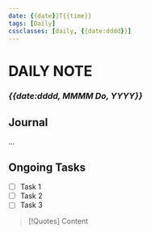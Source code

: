 ```yaml
---
date: {{date}}T{{time}}
tags: [Daily]
cssclasses: [daily, {{date:dddd}}]
---
```

# DAILY NOTE
### *{{date:dddd, MMMM Do, YYYY}}*

## Journal
...

## Ongoing Tasks
- [ ] Task 1
- [ ] Task 2
- [ ] Task 3

>[!Quotes]
> Content 

